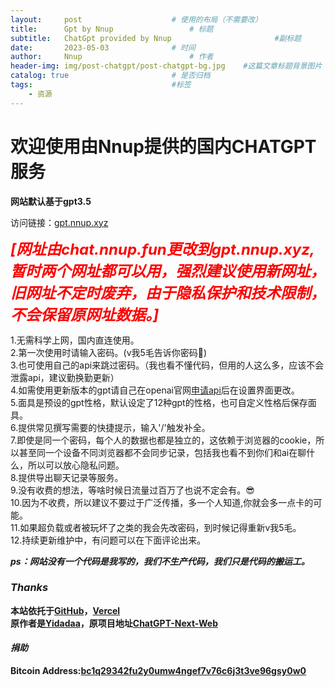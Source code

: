 ```yaml
---
layout:     post   				    # 使用的布局（不需要改）
title:      Gpt by Nnup 				# 标题 
subtitle:   ChatGpt provided by Nnup                       #副标题
date:       2023-05-03 				# 时间
author:     Nnup 						# 作者
header-img: img/post-chatgpt/post-chatgpt-bg.jpg 	#这篇文章标题背景图片
catalog: true 						# 是否归档
tags:								#标签
    - 资源
---
```

# 欢迎使用由Nnup提供的国内CHATGPT服务  

**网站默认基于gpt3.5**  

访问链接：[gpt.nnup.xyz](https://gpt.nnup.xyz/)  

***<font color=red size=5>[网址由chat.nnup.fun更改到gpt.nnup.xyz,暂时两个网址都可以用，强烈建议使用新网址，旧网址不定时废弃，由于隐私保护和技术限制，不会保留原网址数据。]</font>***   

1.无需科学上网，国内直连使用。  
2.第一次使用时请输入密码。(v我5毛告诉你密码🤑)  
3.也可使用自己的api来跳过密码。（我也看不懂代码，但用的人这么多，应该不会泄露api，建议勤换勤更新）  
4.如需使用更新版本的gpt请自己在openai官网[申请api](https://platform.openai.com/account/api-keys)后在设置界面更改。  
5.面具是预设的gpt性格，默认设定了12种gpt的性格，也可自定义性格后保存面具。  
6.提供常见撰写需要的快捷提示，输入'/'触发补全。  
7.即使是同一个密码，每个人的数据也都是独立的，这依赖于浏览器的cookie，所以甚至同一个设备不同浏览器都不会同步记录，包括我也看不到你们和ai在聊什么，所以可以放心隐私问题。   
8.提供导出聊天记录等服务。   
9.没有收费的想法，等啥时候日流量过百万了也说不定会有。😎  
10.因为不收费，所以建议不要过于广泛传播，多一个人知道,你就会多一点卡的可能。    
11.如果超负载或者被玩坏了之类的我会先改密码，到时候记得重新v我5毛。    
12.持续更新维护中，有问题可以在下面评论出来。  
  
  ___ps：网站没有一个代码是我写的，我们不生产代码，我们只是代码的搬运工。___  

### ___Thanks___    
**本站依托于[GitHub](https://github.com/Nnup-wang/gpt-web)，[Vercel](https://vercel.com/nnup)  
原作者是[Yidadaa](https://github.com/Yidadaa)，原项目地址[ChatGPT-Next-Web](https://github.com/Yidadaa/ChatGPT-Next-Web)**    

#### ___捐助___   
  **Bitcoin Address:[bc1q29342fu2y0umw4ngef7v76c6j3t3ve96gsy0w0](bitcoin:bc1q29342fu2y0umw4ngef7v76c6j3t3ve96gsy0w0)**  